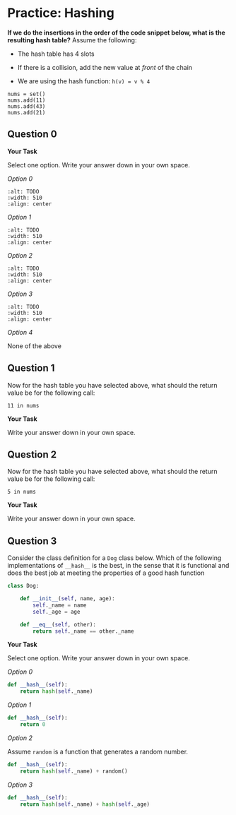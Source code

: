 # <i class="far fa-edit fa-fw"></i> Practice: Hashing

**If we do the insertions in the order of the code snippet below, what is the resulting hash table?** Assume the following:

- The hash table has 4 slots

- If there is a collision, add the new value at _front_ of the chain

- We are using the hash function: `h(v) = v % 4`

```text
nums = set()
nums.add(11)
nums.add(43)
nums.add(21)
```

## Question 0

**<i class="far fa-edit fa-fw"></i> Your Task**

Select one option. Write your answer down in your own space.

_<i class="far fa-circle fa-fw"></i> Option 0_

```{image} https://static.us.edusercontent.com/files/3a5kYw9Yk85cRF0WuWG2KgCB
:alt: TODO
:width: 510
:align: center
```

_<i class="far fa-circle fa-fw"></i> Option 1_

```{image} https://static.us.edusercontent.com/files/pyVYySMVbfDvflbWmQd3L6O6
:alt: TODO
:width: 510
:align: center
```

_<i class="far fa-circle fa-fw"></i> Option 2_

```{image} https://static.us.edusercontent.com/files/0Ba7drq1zhDn8HBLsyuxyLjA
:alt: TODO
:width: 510
:align: center
```

_<i class="far fa-circle fa-fw"></i> Option 3_

```{image} https://static.us.edusercontent.com/files/Bg32Vizr20bwGCvTAd3D5rqc
:alt: TODO
:width: 510
:align: center
```

_<i class="far fa-circle fa-fw"></i> Option 4_

None of the above

## Question 1

Now for the hash table you have selected above, what should the return value be for the following call:

```text
11 in nums

```

**<i class="far fa-edit fa-fw"></i> Your Task**

Write your answer down in your own space.

## Question 2

Now for the hash table you have selected above, what should the return value be for the following call:

```text
5 in nums

```

**<i class="far fa-edit fa-fw"></i> Your Task**

Write your answer down in your own space.

## Question 3

Consider the class definition for a `Dog` class below. Which of the following implementations of `__hash__` is the best, in the sense that it is functional and does the best job at meeting the properties of a good hash function

```python
class Dog:

    def __init__(self, name, age):
        self._name = name
        self._age = age

    def __eq__(self, other):
        return self._name == other._name
```

**<i class="far fa-edit fa-fw"></i> Your Task**

Select one option. Write your answer down in your own space.

_<i class="far fa-circle fa-fw"></i> Option 0_

```python
def __hash__(self):
    return hash(self._name)
```

_<i class="far fa-circle fa-fw"></i> Option 1_

```python
def __hash__(self):
    return 0
```

_<i class="far fa-circle fa-fw"></i> Option 2_

Assume `random` is a function that generates a random number.

```python
def __hash__(self):
    return hash(self._name) + random()
```

_<i class="far fa-circle fa-fw"></i> Option 3_

```python
def __hash__(self):
    return hash(self._name) + hash(self._age)
```
